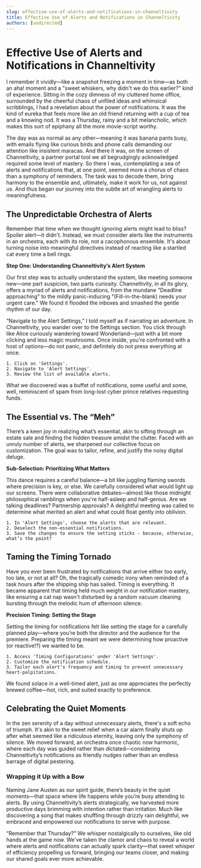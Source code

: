 ```yaml
---
slug: effective-use-of-alerts-and-notifications-in-channeltivity
title: Effective Use of Alerts and Notifications in Channeltivity
authors: [undirected]
---
```



# Effective Use of Alerts and Notifications in Channeltivity

I remember it vividly—like a snapshot freezing a moment in time—as both an aha! moment and a "sweet whiskers, why didn't we do this earlier?" kind of experience. Sitting in the cozy dimness of my cluttered home office, surrounded by the cheerful chaos of unfiled ideas and whimsical scribblings, I had a revelation about the power of notifications. It was the kind of eureka that feels more like an old friend returning with a cup of tea and a knowing nod. It was a Thursday, rainy and a bit melancholic, which makes this sort of epiphany all the more movie-script worthy.

The day was as normal as any other—meaning it was banana pants busy, with emails flying like curious birds and phone calls demanding our attention like insistent maracas. And there it was, on the screen of Channeltivity, a partner portal tool we all begrudgingly acknowledged required some level of mastery. So there I was, contemplating a sea of alerts and notifications that, at one point, seemed more a chorus of chaos than a symphony of reminders. The task was to decode them, bring harmony to the ensemble and, ultimately, make it work for us, not against us. And thus began our journey into the subtle art of wrangling alerts to meaningfulness.

## The Unpredictable Orchestra of Alerts

Remember that time when we thought ignoring alerts might lead to bliss? Spoiler alert—it didn't. Instead, we must consider alerts like the instruments in an orchestra, each with its role, not a cacophonous ensemble. It's about turning noise into meaningful directives instead of reacting like a startled cat every time a bell rings.

**Step One: Understanding Channeltivity’s Alert System**

Our first step was to actually understand the system, like meeting someone new—one part suspicion, two parts curiosity. Channeltivity, in all its glory, offers a myriad of alerts and notifications, from the mundane "Deadline approaching" to the mildly panic-inducing "(Fill-in-the-blank) needs your urgent care." We found it flooded the inboxes and smashed the gentle rhythm of our day.

“Navigate to the Alert Settings,” I told myself as if narrating an adventure. In Channeltivity, you wander over to the Settings section. You click through like Alice curiously wandering toward Wonderland—just with a bit more clicking and less magic mushrooms. Once inside, you're confronted with a host of options—do not panic, and definitely do not press everything at once.

```
1. Click on 'Settings'.
2. Navigate to 'Alert Settings'.
3. Review the list of available alerts.
```

What we discovered was a buffet of notifications, some useful and some, well, reminiscent of spam from long-lost cyber prince relatives requesting funds.

## The Essential vs. The “Meh”

There’s a keen joy in realizing what’s essential, akin to sifting through an estate sale and finding the hidden treasure amidst the clutter. Faced with an unruly number of alerts, we sharpened our collective focus on customization. The goal was to tailor, refine, and justify the noisy digital deluge.

**Sub-Selection: Prioritizing What Matters**

This dance requires a careful balance—a bit like juggling flaming swords where precision is key, or else. We carefully considered what would light up our screens. There were collaborative debates—almost like those midnight philosophical ramblings when you're half-asleep and half-genius. Are we talking deadlines? Partnership approvals? A delightful meeting was called to determine what merited an alert and what could float gently into oblivion.

```
1. In 'Alert Settings', choose the alerts that are relevant.
2. Deselect the non-essential notifications.
3. Save the changes to ensure the setting sticks - because, otherwise, what’s the point?
```

## Taming the Timing Tornado

Have you ever been frustrated by notifications that arrive either too early, too late, or not at all? Oh, the tragically comedic irony when reminded of a task hours after the shipping ship has sailed. Timing is everything. It became apparent that timing held much weight in our notification mastery, like ensuring a cat nap wasn't disturbed by a random vacuum cleaning bursting through the melodic hum of afternoon silence.

**Precision Timing: Setting the Stage**

Setting the timing for notifications felt like setting the stage for a carefully planned play—where you’re both the director and the audience for the premiere. Preparing the timing meant we were determining how proactive (or reactive!?) we wanted to be.

```
1. Access 'Timing Configurations' under 'Alert Settings'.
2. Customize the notification schedule.
3. Tailor each alert’s frequency and timing to prevent unnecessary heart-palpitations.
```

We found solace in a well-timed alert, just as one appreciates the perfectly brewed coffee—hot, rich, and suited exactly to preference.

## Celebrating the Quiet Moments

In the zen serenity of a day without unnecessary alerts, there's a soft echo of triumph. It's akin to the sweet relief when a car alarm finally shuts up after what seemed like a ridiculous eternity, leaving only the symphony of silence. We moved forward, an orchestra once chaotic now harmonic, where each day was guided rather than dictated—considering Channeltivity’s notifications as friendly nudges rather than an endless barrage of digital pestering.

### Wrapping it Up with a Bow

Naming Jane Austen as our spirit guide, there’s beauty in the quiet moments—that space where life happens while you’re busy attending to alerts. By using Channeltivity’s alerts strategically, we harvested more productive days brimming with intention rather than irritation. Much like discovering a song that makes shuffling through drizzly rain delightful, we embraced and empowered our notifications to serve with purpose.

“Remember that Thursday?” We whisper nostalgically to ourselves, like old hands at the game now. We've taken the clamor and chaos to reveal a world where alerts and notifications can actually spark clarity—that sweet whisper of efficiency propelling us forward, bringing our teams closer, and making our shared goals ever more achievable.